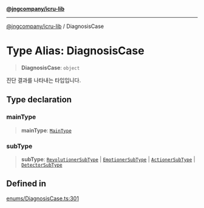 [**@jngcompany/icru-lib**](../README.md)

***

[@jngcompany/icru-lib](../globals.md) / DiagnosisCase

# Type Alias: DiagnosisCase

> **DiagnosisCase**: `object`

진단 결과를 나타내는 타입입니다.

## Type declaration

### mainType

> **mainType**: [`MainType`](../enumerations/MainType.md)

### subType

> **subType**: [`RevolutionerSubType`](../enumerations/RevolutionerSubType.md) \| [`EmotionerSubType`](../enumerations/EmotionerSubType.md) \| [`ActionerSubType`](../enumerations/ActionerSubType.md) \| [`DetectorSubType`](../enumerations/DetectorSubType.md)

## Defined in

[enums/DiagnosisCase.ts:301](https://github.com/jngcompany/icru-lib/blob/463893065235bd00666c18bdf483558e3b5f75c6/src/enums/DiagnosisCase.ts#L301)
